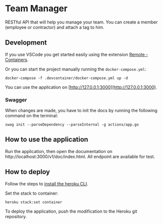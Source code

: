 # Team Manager

RESTful API that will help you manage your team. You can create a member (employee or contractor) and attach a tag to him.

## Development

If you use VSCode you get started easily using the extension [Remote - Containers](https://marketplace.visualstudio.com/items?itemName=ms-vscode-remote.remote-containers).

Or you can start the project manually running the `docker-compose.yml`:

```
docker-compose -f .devcontainer/docker-compose.yml up -d
```

You can use the application on [http://127.0.0.1:3000](http://127.0.0.1:3000).

### Swagger

When changes are made, you have to init the docs by running the following command on the terminal:

```
swag init --parseDependency --parseInternal -g actions/app.go
```

## How to use the application

Run the application, then open the documentation on http://localhost:3000/v1/doc/index.html. All endpoint are available for test.

## How to deploy

Follow the steps to [install the heroku CLI](https://devcenter.heroku.com/articles/heroku-cli).

Set the stack to container:

```
heroku stack:set container
```

To deploy the application, push the modification to the Heroku git repository.
